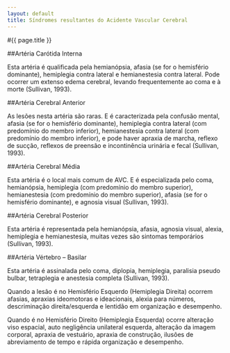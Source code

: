 ```yaml
---
layout: default
title: Síndromes resultantes do Acidente Vascular Cerebral
---
```


#{{ page.title }}

##Artéria Carótida Interna

Esta artéria é qualificada pela hemianópsia, afasia (se for o hemisfério dominante), hemiplegia contra lateral e hemianestesia contra lateral. Pode ocorrer um extenso edema cerebral, levando frequentemente ao coma e à morte (Sullivan, 1993).

##Artéria Cerebral Anterior

As lesões nesta artéria são raras. E é caracterizada pela confusão mental, afasia (se for o hemisfério dominante), hemiplegia contra lateral (com predomínio do membro inferior), hemianestesia contra lateral (com predomínio do membro inferior), e pode haver apraxia de marcha, reflexo de sucção, reflexos de preensão e incontinência urinária e fecal (Sullivan, 1993).

##Artéria Cerebral Média

Esta artéria é o local mais comum de AVC. E é especializada pelo coma, hemianópsia, hemiplegia (com predomínio do membro superior), hemianestesia (com predomínio do membro superior), afasia (se for o hemisfério dominante), e agnosia visual (Sullivan, 1993).

##Artéria Cerebral Posterior

Esta artéria é representada pela hemianópsia, afasia, agnosia visual, alexia, hemiplegia e hemianestesia, muitas vezes são sintomas temporários (Sullivan, 1993).

##Artéria Vértebro – Basilar

Esta artéria é assinalada pelo coma, diplopia, hemiplegia, paralisia pseudo bulbar, tetraplegia e anestesia completa (Sullivan, 1993).

Quando a lesão é no Hemisfério Esquerdo (Hemiplegia Direita) ocorrem afasias, apraxias ideomotoras e ideacionais, alexia para números, descriminação direita/esquerda e lentidão em organização e desempenho.

Quando é no Hemisfério Direito (Hemiplegia Esquerda) ocorre alteração viso espacial, auto negligência unilateral esquerda, alteração da imagem corporal, apraxia de vestuário, apraxia de construção, ilusões de abreviamento de tempo e rápida organização e desempenho.